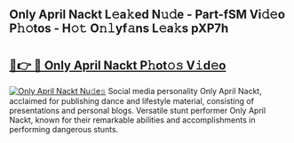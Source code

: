 ## Only April Nackt L𝚎a𝚔ed N𝚞𝚍e - Part-fSM Vi𝚍𝚎o P𝚑𝚘tos - H𝚘𝚝 O𝚗𝚕yf𝚊ns L𝚎a𝚔s pXP7h

# <h2><a href="http://kf6um2.oniu.top/?m=Only+April+Nackt">🔗👉 🔴 Only April Nackt P𝚑ot𝚘𝚜 V𝚒d𝚎o</a></h2>

[![Only April Nackt Nu𝚍e𝚜](https://i.imgur.com/0qMVB7G.gif)](http://kf6um2.oniu.top/?m=Only+April+Nackt)
Social media personality Only April Nackt, acclaimed for publishing dance and lifestyle material, consisting of presentations and personal blogs. Versatile stunt performer Only April Nackt, known for their remarkable abilities and accomplishments in performing dangerous stunts.  
